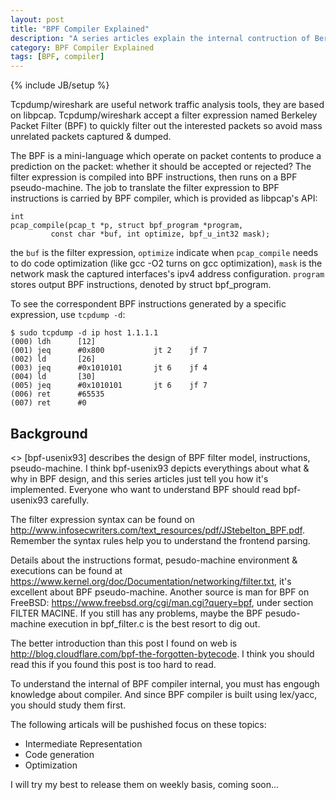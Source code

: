 ```yaml
---
layout: post
title: "BPF Compiler Explained"
description: "A series articles explain the internal contruction of Berkeley Packet Filter Compiler internal"
category: BPF Compiler Explained
tags: [BPF, compiler]
---
```

{% include JB/setup %}

Tcpdump/wireshark are useful network traffic analysis tools, they are based on libpcap. Tcpdump/wireshark accept a filter expression named Berkeley Packet Filter (BPF) to quickly filter out the interested packets so avoid mass unrelated packets captured & dumped.

The BPF is a mini-language which operate on packet contents to produce a prediction on the packet: whether it should be accepted or rejected? The filter expression is compiled into BPF instructions, then runs on a BPF pseudo-machine. The job to translate the filter expression to BPF instructions is carried by BPF compiler, which is provided as libpcap's API:

```
int
pcap_compile(pcap_t *p, struct bpf_program *program,
	     const char *buf, int optimize, bpf_u_int32 mask);
```

the `buf` is the filter expression, `optimize` indicate when `pcap_compile` needs to do code optimization (like gcc -O2 turns on gcc optimization), `mask` is the network mask the captured interfaces's ipv4 address configuration. `program` stores output BPF instructions, denoted by struct bpf_program.

To see the correspondent BPF instructions generated by a specific expression, use `tcpdump -d`:

```
$ sudo tcpdump -d ip host 1.1.1.1
(000) ldh      [12]
(001) jeq      #0x800           jt 2	jf 7
(002) ld       [26]
(003) jeq      #0x1010101       jt 6	jf 4
(004) ld       [30]
(005) jeq      #0x1010101       jt 6	jf 7
(006) ret      #65535
(007) ret      #0
```

## Background

<<The BSD Packet Filter: A New Architecture for User-level Packet Capture>> [bpf-usenix93] describes the design of BPF filter model, instructions, pseudo-machine. I think bpf-usenix93 depicts everythings about what & why in BPF design, and this series articles just tell you how it's implemented. Everyone who want to understand BPF should read bpf-usenix93 carefully.

The filter expression syntax can be found on http://www.infosecwriters.com/text_resources/pdf/JStebelton_BPF.pdf. Remember the syntax rules help you to understand the frontend parsing.

Details about the instructions format, pesudo-machine environment & executions can be found at https://www.kernel.org/doc/Documentation/networking/filter.txt, it's excellent about BPF pseudo-machine. Another source is man for BPF on FreeBSD: https://www.freebsd.org/cgi/man.cgi?query=bpf, under section FILTER MACINE. If you still has any problems, maybe the BPF pesudo-machine execution in bpf_filter.c is the best resort to dig out.

The better introduction than this post I found on web is http://blog.cloudflare.com/bpf-the-forgotten-bytecode. I think you should read this if you found this post is too hard to read.

To understand the internal of BPF compiler internal, you must has engough knowledge about compiler. And since BPF compiler is built using lex/yacc, you should study them first.

The following articals will be pushished focus on these topics:

* Intermediate Representation
* Code generation
* Optimization

I will try my best to release them on weekly basis, coming soon...

